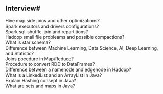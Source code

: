 ## Interview#  
Hive map side joins and other optimizations?  
Spark executors and drivers configurations?  
Spark sql-shuffle-join and repartitions?  
Hadoop small file probleams and possible compactions?  
What is star schema?  
Difference between Machine Learning, Data Science, AI, Deep Learning, and Statistic?  
Joins pocedure in Map/Reduce?  
Procedure to convert RDD to DataFrames?  
Difference between a namenode and edgenode in Hadoop?  
What is a LinkedList and an ArrayList in Java?  
Explain Hashing consept in Java?  
What are sets and maps in Java?  
